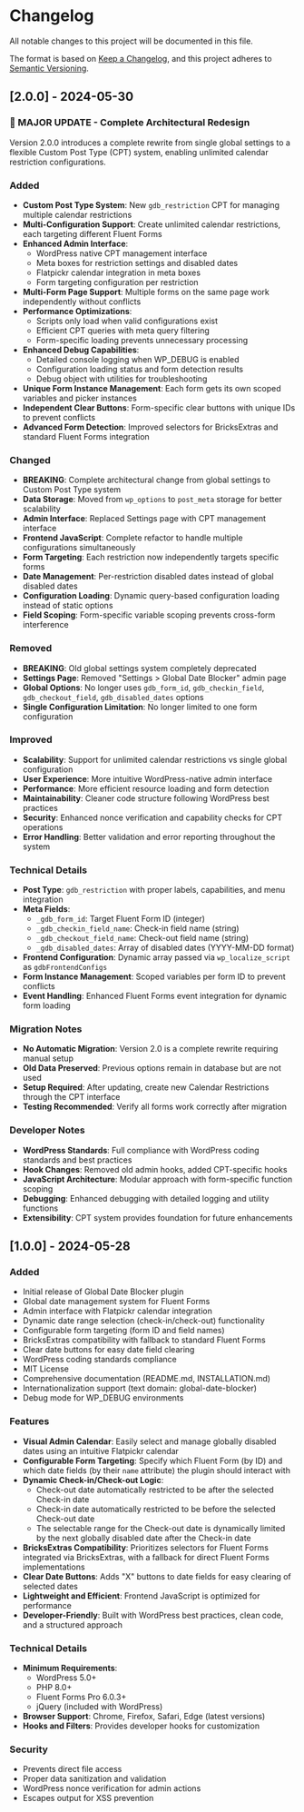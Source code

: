 # Changelog

All notable changes to this project will be documented in this file.

The format is based on [Keep a Changelog](https://keepachangelog.com/en/1.0.0/),
and this project adheres to [Semantic Versioning](https://semver.org/spec/v2.0.0.html).

## [2.0.0] - 2024-05-30

### 🚀 MAJOR UPDATE - Complete Architectural Redesign

Version 2.0.0 introduces a complete rewrite from single global settings to a flexible Custom Post Type (CPT) system, enabling unlimited calendar restriction configurations.

### Added
- **Custom Post Type System**: New `gdb_restriction` CPT for managing multiple calendar restrictions
- **Multi-Configuration Support**: Create unlimited calendar restrictions, each targeting different Fluent Forms
- **Enhanced Admin Interface**: 
  - WordPress native CPT management interface
  - Meta boxes for restriction settings and disabled dates
  - Flatpickr calendar integration in meta boxes
  - Form targeting configuration per restriction
- **Multi-Form Page Support**: Multiple forms on the same page work independently without conflicts
- **Performance Optimizations**: 
  - Scripts only load when valid configurations exist
  - Efficient CPT queries with meta query filtering
  - Form-specific loading prevents unnecessary processing
- **Enhanced Debug Capabilities**:
  - Detailed console logging when WP_DEBUG is enabled
  - Configuration loading status and form detection results
  - Debug object with utilities for troubleshooting
- **Unique Form Instance Management**: Each form gets its own scoped variables and picker instances
- **Independent Clear Buttons**: Form-specific clear buttons with unique IDs to prevent conflicts
- **Advanced Form Detection**: Improved selectors for BricksExtras and standard Fluent Forms integration

### Changed
- **BREAKING**: Complete architectural change from global settings to Custom Post Type system
- **Data Storage**: Moved from `wp_options` to `post_meta` storage for better scalability
- **Admin Interface**: Replaced Settings page with CPT management interface
- **Frontend JavaScript**: Complete refactor to handle multiple configurations simultaneously
- **Form Targeting**: Each restriction now independently targets specific forms
- **Date Management**: Per-restriction disabled dates instead of global disabled dates
- **Configuration Loading**: Dynamic query-based configuration loading instead of static options
- **Field Scoping**: Form-specific variable scoping prevents cross-form interference

### Removed
- **BREAKING**: Old global settings system completely deprecated
- **Settings Page**: Removed "Settings > Global Date Blocker" admin page
- **Global Options**: No longer uses `gdb_form_id`, `gdb_checkin_field`, `gdb_checkout_field`, `gdb_disabled_dates` options
- **Single Configuration Limitation**: No longer limited to one form configuration

### Improved
- **Scalability**: Support for unlimited calendar restrictions vs single global configuration
- **User Experience**: More intuitive WordPress-native admin interface
- **Performance**: More efficient resource loading and form detection
- **Maintainability**: Cleaner code structure following WordPress best practices
- **Security**: Enhanced nonce verification and capability checks for CPT operations
- **Error Handling**: Better validation and error reporting throughout the system

### Technical Details
- **Post Type**: `gdb_restriction` with proper labels, capabilities, and menu integration
- **Meta Fields**:
  - `_gdb_form_id`: Target Fluent Form ID (integer)
  - `_gdb_checkin_field_name`: Check-in field name (string)
  - `_gdb_checkout_field_name`: Check-out field name (string)
  - `_gdb_disabled_dates`: Array of disabled dates (YYYY-MM-DD format)
- **Frontend Configuration**: Dynamic array passed via `wp_localize_script` as `gdbFrontendConfigs`
- **Form Instance Management**: Scoped variables per form ID to prevent conflicts
- **Event Handling**: Enhanced Fluent Forms event integration for dynamic form loading

### Migration Notes
- **No Automatic Migration**: Version 2.0 is a complete rewrite requiring manual setup
- **Old Data Preserved**: Previous options remain in database but are not used
- **Setup Required**: After updating, create new Calendar Restrictions through the CPT interface
- **Testing Recommended**: Verify all forms work correctly after migration

### Developer Notes
- **WordPress Standards**: Full compliance with WordPress coding standards and best practices
- **Hook Changes**: Removed old admin hooks, added CPT-specific hooks
- **JavaScript Architecture**: Modular approach with form-specific function scoping
- **Debugging**: Enhanced debugging with detailed logging and utility functions
- **Extensibility**: CPT system provides foundation for future enhancements

## [1.0.0] - 2024-05-28

### Added
- Initial release of Global Date Blocker plugin
- Global date management system for Fluent Forms
- Admin interface with Flatpickr calendar integration
- Dynamic date range selection (check-in/check-out) functionality
- Configurable form targeting (form ID and field names)
- BricksExtras compatibility with fallback to standard Fluent Forms
- Clear date buttons for easy date field clearing
- WordPress coding standards compliance
- MIT License
- Comprehensive documentation (README.md, INSTALLATION.md)
- Internationalization support (text domain: global-date-blocker)
- Debug mode for WP_DEBUG environments

### Features
- **Visual Admin Calendar**: Easily select and manage globally disabled dates using an intuitive Flatpickr calendar
- **Configurable Form Targeting**: Specify which Fluent Form (by ID) and which date fields (by their `name` attribute) the plugin should interact with
- **Dynamic Check-in/Check-out Logic**: 
  - Check-out date automatically restricted to be after the selected Check-in date
  - Check-in date automatically restricted to be before the selected Check-out date
  - The selectable range for the Check-out date is dynamically limited by the next globally disabled date after the Check-in date
- **BricksExtras Compatibility**: Prioritizes selectors for Fluent Forms integrated via BricksExtras, with a fallback for direct Fluent Forms implementations
- **Clear Date Buttons**: Adds "X" buttons to date fields for easy clearing of selected dates
- **Lightweight and Efficient**: Frontend JavaScript is optimized for performance
- **Developer-Friendly**: Built with WordPress best practices, clean code, and a structured approach

### Technical Details
- **Minimum Requirements**:
  - WordPress 5.0+
  - PHP 8.0+
  - Fluent Forms Pro 6.0.3+
  - jQuery (included with WordPress)
- **Browser Support**: Chrome, Firefox, Safari, Edge (latest versions)
- **Hooks and Filters**: Provides developer hooks for customization

### Security
- Prevents direct file access
- Proper data sanitization and validation
- WordPress nonce verification for admin actions
- Escapes output for XSS prevention 